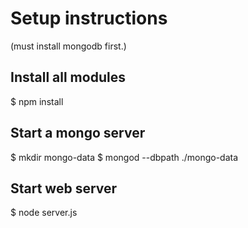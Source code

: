 # Setup instructions

(must install mongodb first.)

## Install all modules

$ npm install

## Start a mongo server

$ mkdir mongo-data
$ mongod --dbpath ./mongo-data

## Start web server

$ node server.js
